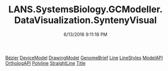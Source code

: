 ﻿---
title: LANS.SystemsBiology.GCModeller.DataVisualization.SyntenyVisual
date: 6/13/2016 9:11:18 PM
---

[Bézier](T-LANS.SystemsBiology.GCModeller.DataVisualization.SyntenyVisual.Bézier.html)
[DeviceModel](T-LANS.SystemsBiology.GCModeller.DataVisualization.SyntenyVisual.DeviceModel.html)
[DrawingModel](T-LANS.SystemsBiology.GCModeller.DataVisualization.SyntenyVisual.DrawingModel.html)
[GenomeBrief](T-LANS.SystemsBiology.GCModeller.DataVisualization.SyntenyVisual.GenomeBrief.html)
[Line](T-LANS.SystemsBiology.GCModeller.DataVisualization.SyntenyVisual.Line.html)
[LineStyles](T-LANS.SystemsBiology.GCModeller.DataVisualization.SyntenyVisual.LineStyles.html)
[ModelAPI](T-LANS.SystemsBiology.GCModeller.DataVisualization.SyntenyVisual.ModelAPI.html)
[OrthologAPI](T-LANS.SystemsBiology.GCModeller.DataVisualization.SyntenyVisual.OrthologAPI.html)
[Polyline](T-LANS.SystemsBiology.GCModeller.DataVisualization.SyntenyVisual.Polyline.html)
[StraightLine](T-LANS.SystemsBiology.GCModeller.DataVisualization.SyntenyVisual.StraightLine.html)
[Title](T-LANS.SystemsBiology.GCModeller.DataVisualization.SyntenyVisual.Title.html)
